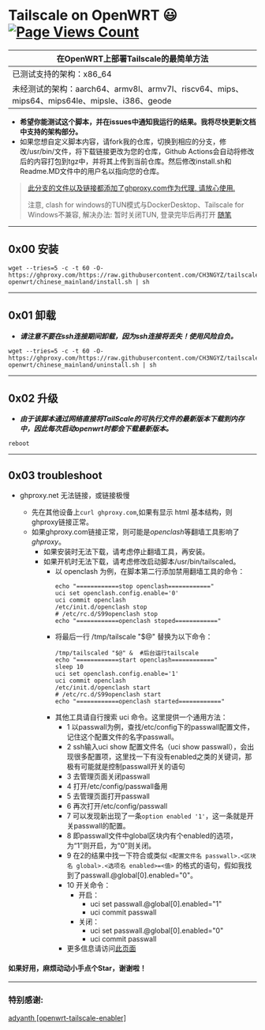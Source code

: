 # Tailscale on OpenWRT :smiley: [![Page Views Count](https://badges.toozhao.com/badges/01GZWH4F36G14VWXT8RP9KRCYV/green.svg)](https://badges.toozhao.com/stats/01GZWH4F36G14VWXT8RP9KRCYV)

|  在OpenWRT上部署Tailscale的最简单方法 |
| ------------ |
|  已测试支持的架构：x86_64 |
|  未经测试的架构：aarch64、armv8l、armv7l、riscv64、mips、mips64、mips64le、mipsle、i386、geode |

- **希望你能测试这个脚本，并在issues中通知我运行的结果。我将尽快更新文档中支持的架构部分。**
- 如果您想自定义脚本内容，请fork我的仓库，切换到相应的分支，修改/usr/bin/文件，将下载链接更改为您的仓库，Github Actions会自动将修改后的内容打包到tgz中，并将其上传到当前仓库。然后修改install.sh和Readme.MD文件中的用户名以指向您的仓库。
> [此分支的文件以及链接都添加了ghproxy.com作为代理, 请放心使用.]()
> 
> 注意, clash for windows的TUN模式与DockerDesktop、Tailscale for Windows不兼容, 解决办法: 暂时关闭TUN, 登录完毕后再打开 [随笔](https://chengyunzhe.notion.site/chengyunzhe/clash-for-windows-docker-tailscale-fccff782bd2c482cb9b7d3dd08c58b18)
------------

## 0x00 安装
```
wget --tries=5 -c -t 60 -O- https://ghproxy.com/https://raw.githubusercontent.com/CH3NGYZ/tailscale-openwrt/chinese_mainland/install.sh | sh
```

------------

## 0x01 卸载
- ***请注意不要在ssh连接期间卸载，因为ssh连接将丢失！使用风险自负。***

```
wget --tries=5 -c -t 60 -O- https://ghproxy.com/https://raw.githubusercontent.com/CH3NGYZ/tailscale-openwrt/chinese_mainland/uninstall.sh | sh
```
------------
## 0x02 升级
- ***由于该脚本通过网络直接将TailScale的可执行文件的最新版本下载到内存中，因此每次启动openwrt时都会下载最新版本。***
```
reboot
```

------------
## 0x03 troubleshoot

- ghproxy.net 无法链接，或链接极慢

  - 先在其他设备上`curl ghproxy.com`,如果有显示 html 基本结构，则ghproxy链接正常。
  - 如果ghproxy.com链接正常，则可能是*openclash*等翻墙工具影响了*ghproxy*。 
    - 如果安装时无法下载，请考虑停止翻墙工具，再安装。
    - 如果开机时无法下载，请考虑修改启动脚本/usr/bin/tailscaled。 
      - 以 openclash 为例，在脚本第二行添加禁用翻墙工具的命令：
        ```
        echo "============stop openclash============"
        uci set openclash.config.enable='0'
        uci commit openclash
        /etc/init.d/openclash stop
        # /etc/rc.d/S99openclash stop
        echo "============openclash stoped============"
        ```
      - 将最后一行 /tmp/tailscale "$@" 替换为以下命令：
        ```
        /tmp/tailscaled "$@" &  #后台运行tailscale
        echo "============start openclash============"
        sleep 10
        uci set openclash.config.enable='1'
        uci commit openclash
        /etc/init.d/openclash start
        # /etc/rc.d/S99openclash start
        echo "============openclash started============"
        ```
      - 其他工具请自行搜索 uci 命令。这里提供一个通用方法：
        - 1 以passwall为例，查找/etc/config下的passwall配置文件，记住这个配置文件的名字passwall。 
        - 2 ssh输入uci show 配置文件名（uci show passwall），会出现很多配置项，这里找一下有没有enabled之类的关键词，那极有可能就是控制passwall开关的语句 
        - 3 去管理页面关闭passwall 
        - 4 打开/etc/config/passwall备用 
        - 5 去管理页面打开passwall 
        - 6 再次打开/etc/config/passwall 
        - 7 可以发现新出现了一条`option enabled '1'`，这一条就是开关passwall的配置。 
        - 8 即passwall文件中global区块内有个enabled的选项，为“1”则开启，为“0”则关闭。 
        - 9 在2的结果中找一下符合或类似 `<配置文件名 passwall>.<区块名 global>.<选项名 enabled>=<值>` 的格式的语句，假如我找到了passwall.@global[0].enabled="0"。 
        - 10 开关命令： 
          - 开启： 
            - uci set passwall.@global[0].enabled="1" 
            - uci commit passwall 
          - 关闭：  
            - uci set passwall.@global[0].enabled="0" 
            - uci commit passwall
        - 更多信息请访问[此页面](https://www.cnblogs.com/v5captain/p/16175769.html)
#### 如果好用，麻烦动动小手点个Star，谢谢啦！
------------
### 特别感谢:
[adyanth [openwrt-tailscale-enabler]](https://github.com/adyanth/openwrt-tailscale-enabler) 
